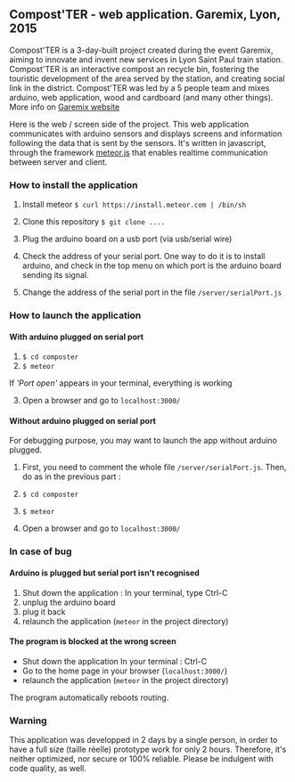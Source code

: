 ## Compost'TER - web application. Garemix, Lyon, 2015

Compost'TER is a 3-day-built project created during the event Garemix, aiming to innovate and invent new services in Lyon Saint Paul train station. Compost'TER is an interactive compost an recycle bin, fostering the touristic development of the area served by the station, and creating social link in the district. Compost'TER was led by a 5 people team and mixes arduino, web application, wood and cardboard (and many other things). More info on [Garemix website](http://garemixsaintpaul.grandlyon.com/index.php/les-lampistes/)

Here is the web / screen side of the project. This web application communicates with arduino sensors and displays screens and information following the data that is sent by the sensors. It's written in javascript, through the framework [meteor.js](https://www.meteor.com/) that enables realtime communication between server and client.


### How to install the application

1. Install meteor
`$ curl https://install.meteor.com | /bin/sh`

2. Clone this repository
`$ git clone ....`

3. Plug the arduino board on a usb port (via usb/serial wire)

4. Check the address of your serial port.
One way to do it is to install arduino, and check in the top menu on which port is the arduino board sending its signal.

5. Change the address of the serial port in the file `/server/serialPort.js`

### How to launch the application

#### With arduino plugged on serial port

1. `$ cd composter`
2. `$ meteor`

If *'Port open'* appears in your terminal, everything is working

3. Open a browser and go to `localhost:3000/`

#### Without arduino plugged on serial port

For debugging purpose, you may want to launch the app without arduino plugged.

1. First, you need to comment the whole file `/server/serialPort.js`. Then, do as in the previous part :

2. `$ cd composter`
3. `$ meteor`
4. Open a browser and go to `localhost:3000/`

### In case of bug

#### Arduino is plugged but serial port isn't recognised

1. Shut down the application : In your terminal, type Ctrl-C
2. unplug the arduino board
3. plug it back
4. relaunch the application (`meteor` in the project directory)

#### The program is blocked at the wrong screen

- Shut down the application
In your terminal : Ctrl-C
- Go to the home page in your browser (`localhost:3000/`)
- relaunch the application (`meteor` in the project directory)

The program automatically reboots routing.


### Warning

This application was developped in 2 days by a single person, in order to have a full size (taille réelle) prototype work for only 2 hours. Therefore, it's neither optimized, nor secure or 100% reliable. Please be indulgent with code quality, as well.
